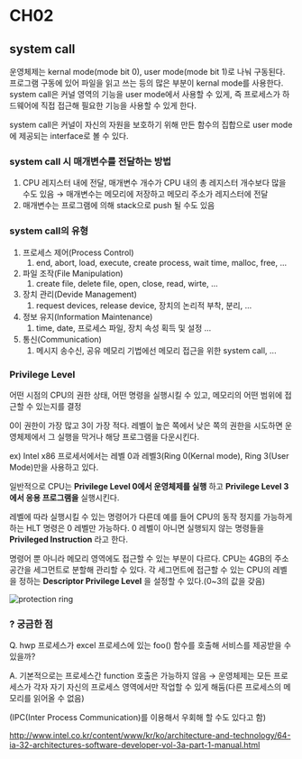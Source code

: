 # CH02

## system call

운영체제는 kernal mode(mode bit 0), user mode(mode bit 1)로 나눠 구동된다. 프로그램 구동에 있어 파일을 읽고 쓰는 등의 많은 부분이 kernal mode를 사용한다. system call은 커널 영역의 기능을 user mode에서 사용할 수 있게, 즉 프로세스가 하드웨어에 직접 접근해 필요한 기능을 사용할 수 있게 한다.

system call은 커널이 자신의 자원을 보호하기 위해 만든 함수의 집합으로 user mode에 제공되는 interface로 볼 수 있다. 


      
### system call 시 매개변수를 전달하는 방법


1. CPU 레지스터 내에 전달, 매개변수 개수가 CPU 내의 총 레지스터 개수보다 많을 수도 있음 → 매개변수는 메모리에 저장하고 메모리 주소가 레지스터에 전달
2. 매개변수는 프로그램에 의해 stack으로 push 될 수도 있음


### system call의 유형

1. 프로세스 제어(Process Control)
    1. end, abort, load, execute, create process, wait time, malloc, free, ...
2. 파일 조작(File Manipulation)
    1. create file, delete file, open, close, read, wirte, ...
3. 장치 관리(Devide Management)
    1. request devices, release device, 장치의 논리적 부착, 분리, ...
4. 정보 유지(Information Maintenance)
    1. time, date, 프로세스 파일, 장치 속성 획득 및 설정 ...
5. 통신(Communication)
    1. 메시지 송수신, 공유 메모리 기법에선 메모리 접근을 위한 system call, ...
    

### **Privilege Level**

어떤 시점의 CPU의 권한 상태, 어떤 명령을 실행시킬 수 있고, 메모리의 어떤 범위에 접근할 수 있는지를 결정

0이 권한이 가장 많고 3이 가장 적다. 레벨이 높은 쪽에서 낮은 쪽의 권한을 시도하면 운영체제에서 그 실행을 막거나 해당 프로그램을 다운시킨다. 

ex) Intel x86 프로세서에서는 레벨 0과 레벨3(Ring 0(Kernal mode), Ring 3(User Mode)만을 사용하고 있다. 

일반적으로 CPU는 **Privilege Level 0에서 운영체제를 실행** 하고 **Privilege Level 3에서 응용 프로그램을** 실행시킨다.

레벨에 따라 실행시킬 수 있는 명령어가 다른데 예를 들어 CPU의 동작 정지를 가능하게 하는 HLT 명령은 0 레벨만 가능하다. 0 레벨이 아니면 실행되지 않는 명령들을 **Privileged Instruction** 라고 한다.

명령어 뿐 아니라 메모리 영역에도 접근할 수 있는 부분이 다르다. CPU는 4GB의 주소 공간을 세그먼트로 분할해 관리할 수 있다. 각 세그먼트에 접근할 수 있는 CPU의 레벨을 정하는 **Descriptor Privilege Level** 을 설정할 수 있다.(0~3의 값을 갖음)

![protection ring](https://www.researchgate.net/profile/William-Caelli/publication/27463209/figure/fig1/AS:310063190298629@1450936233126/The-Intel-x86-Ring-Architecture.png)

### ? 궁금한 점

Q. hwp 프로세스가 excel 프로세스에 있는 foo() 함수를 호출해 서비스를 제공받을 수 있을까?

A. 기본적으로는 프로세스간 function 호출은 가능하지 않음 → 운영체제는 모든 프로세스가 각자 자기 자신의 프로세스 영역에서만 작업할 수 있게 해둠(다른 프로세스의 메모리를 읽어올 수 없음)

(IPC(Inter Process Communication)를 이용해서 우회해 할 수도 있다고 함)

http://www.intel.co.kr/content/www/kr/ko/architecture-and-technology/64-ia-32-architectures-software-developer-vol-3a-part-1-manual.html
